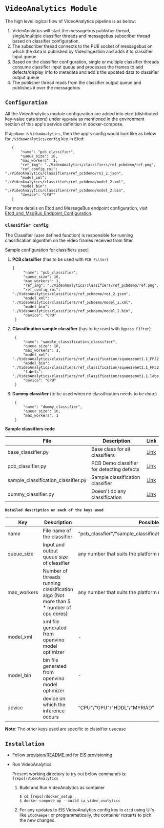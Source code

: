 # `VideoAnalytics Module`

The high level logical flow of VideoAnalytics pipeline is as below:

1. VideoAnalytics will start the messagebus publisher thread, single/multiple
   classifier threads and messagebus subscriber thread based on classifier
   configuration.
2. The subscriber thread connects to the PUB socket of messagebus on which
   the data is published by VideoIngestion and adds it to classifier
   input queue
3. Based on the classifier configuration, single or multiple classifier
   threads consume classifier input queue and processes the frames to
   add defects/display_info to metadata and add's the updated data to
   classifier output queue
4. The publisher thread reads from the classifier output queue and
   publishes it over the messagebus

## `Configuration`

All the VideoAnalytics module configuration are added into etcd (distributed
key-value data store) under `AppName` as mentioned in the
environment section of this app's service definition in docker-compose.

If `AppName` is `VideoAnalytics`, then the app's config would look like as below
 for `/VideoAnalytics/config` key in Etcd:
 ```
    {
        "name": "pcb_classifier",
        "queue_size": 10,
        "max_workers": 1,
        "ref_img": "./VideoAnalytics/classifiers/ref_pcbdemo/ref.png",
        "ref_config_roi": "./VideoAnalytics/classifiers/ref_pcbdemo/roi_2.json",
        "model_xml": "./VideoAnalytics/classifiers/ref_pcbdemo/model_2.xml",
        "model_bin": "./VideoAnalytics/classifiers/ref_pcbdemo/model_2.bin",
        "device": "CPU""
    }
 ```
For more details on Etcd and MessageBus endpoint configuration, visit [Etcd_and_MsgBus_Endpoint_Configuration](../Etcd_and_MsgBus_Endpoint_Configuration.md).

### `Classifier config`

The Classifier (user defined function) is responsible for running classification
algorithm on the video frames received from filter.

Sample configuration for classifiers used:

1. **PCB classifier** (has to be used with `PCB Filter`)
   ```
   {
        "name": "pcb_classifier",
        "queue_size": 10,
        "max_workers": 1,
        "ref_img": "./VideoAnalytics/classifiers/ref_pcbdemo/ref.png",
        "ref_config_roi": "./VideoAnalytics/classifiers/ref_pcbdemo/roi_2.json",
        "model_xml": "./VideoAnalytics/classifiers/ref_pcbdemo/model_2.xml",
        "model_bin": "./VideoAnalytics/classifiers/ref_pcbdemo/model_2.bin",
        "device": "CPU"
    }
    ```

2. **Classification sample classifier** (has to be used with `Bypass Filter`)
   ```
    {
        "name": "sample_classification_classifier",
        "queue_size": 10,
        "max_workers": 1,
        "model_xml": "./VideoAnalytics/classifiers/ref_classification/squeezenet1.1_FP32.xml",
        "model_bin": "./VideoAnalytics/classifiers/ref_classification/squeezenet1.1_FP32.bin",
        "labels": "./VideoAnalytics/classifiers/ref_classification/squeezenet1.1.labels",
        "device": "CPU"
    }
   ```
3. **Dummy classifier** (to be used when no classification needs to be done)
   ```
    {
        "name": "dummy_classifier",
        "queue_size": 10,
        "max_workers": 1
    }
   ```

**Sample classifiers code**

|  File	                              | Description 	                             | Link  	                                                |
|---	                              |---	                                         |---	                                                    |
| base_classifier.py                  | Base class for all classifiers               | [Link](..libs/base_classifier.py)                        |
| pcb_classifier.py                   | PCB Demo classifier for detecting defects    | [Link](classifiers/pcb_classifier.py)                    |
| sample_classification_classifier.py | Sample classification classifier             | [Link](classifiers/sample_classification_classifier.py)  |
| dummy_classifier.py                 | Doesn't do any classification                | [Link](classifiers/dummy_classifier.py)                  |


#### `Detailed description on each of the keys used`

|  Key	        | Description 	                                    | Possible Values  	                             | Required/Optional |
|---	        |---	                                            |---	                                         |---	             |
|  name 	    |   File name of the classifier	                    |  "pcb_classfier"/"sample_classification_classifier"/"dummy_classifier" |   Required	|
|  queue_size 	|   Input and output queue size of classifier       | any number that suits the platform resources	 |  Required	     |
|  max_workers 	|   Number of threads running classification algo (Not more than 5 * number of cpu cores)	    |   any number that suits the platform resources | Required |
|  model_xml	|  xml file generated from openvino model optimizer | -                                              | Required          |
|  model_bin	|  bin file generated from openvino model optimizer | -                                              | Required          |
|  device	    |  device on which the inference occurs             | "CPU"/"GPU"/"HDDL"/"MYRIAD"                    | Required          |

**Note**: The other keys used are specific to classifier usecase

## `Installation`

* Follow [provision/README.md](../README#provision-eis.md) for EIS provisioning

* Run VideoAnalytics

  Present working directory to try out below commands is: `[repo]/VideoAnalytics`

    1. Build and Run VideoAnalytics as container
        ```
        $ cd [repo]/docker_setup
        $ docker-compose up --build ia_video_analytics
        ```
    2. For any updates to EIS VideoAnalytics config key in `etcd` using UI's
       like `EtcdKeeper` or programmatically, the container restarts to pick the
       new changes.
